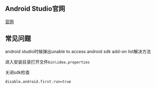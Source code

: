 ## Android Studio官网

[官网](http://www.android-studio.org/)

## 常见问题

android studio时候弹出unable to access android sdk add-on list解决方法

进入安装目录打开文件`bin\idea.properties`

关闭sdk检查

```
disable.android.first.run=true
```



